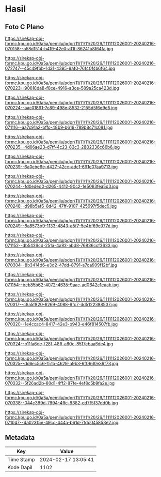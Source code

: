 # Hasil

## Foto C Plano

https://sirekap-obj-formc.kpu.go.id/0a5a/pemilu/pdpr/11/11/11/20/26/1111112026001-20240216-070158--a58d1514-b419-42e0-a11f-86241b8f64fa.jpg

https://sirekap-obj-formc.kpu.go.id/0a5a/pemilu/pdpr/11/11/11/20/26/1111112026001-20240216-072747--45c49fbb-1d31-4395-8af0-76f40f4b6f64.jpg

https://sirekap-obj-formc.kpu.go.id/0a5a/pemilu/pdpr/11/11/11/20/26/1111112026001-20240216-070223--90018da8-f0ce-4916-a3ce-589a25ca423d.jpg

https://sirekap-obj-formc.kpu.go.id/0a5a/pemilu/pdpr/11/11/11/20/26/1111112026001-20240216-070224--aac01891-7c89-498e-8532-2155d5f6e9e5.jpg

https://sirekap-obj-formc.kpu.go.id/0a5a/pemilu/pdpr/11/11/11/20/26/1111112026001-20240216-071116--aa7c91a2-bffc-48b9-b619-789b8c71c081.jpg

https://sirekap-obj-formc.kpu.go.id/0a5a/pemilu/pdpr/11/11/11/20/26/1111112026001-20240216-070235--4d06ae23-d7ff-4c23-83c3-2802336c66b6.jpg

https://sirekap-obj-formc.kpu.go.id/0a5a/pemilu/pdpr/11/11/11/20/26/1111112026001-20240216-070239--6a0ebe6e-d427-42cc-adc1-691c07aa9713.jpg

https://sirekap-obj-formc.kpu.go.id/0a5a/pemilu/pdpr/11/11/11/20/26/1111112026001-20240216-070244--fd0eded0-d265-4412-90c2-1e5093fea5d3.jpg

https://sirekap-obj-formc.kpu.go.id/0a5a/pemilu/pdpr/11/11/11/20/26/1111112026001-20240216-070248--d98b5af6-8d42-47ff-9107-425697f5dec9.jpg

https://sirekap-obj-formc.kpu.go.id/0a5a/pemilu/pdpr/11/11/11/20/26/1111112026001-20240216-070249--8a8573b9-1133-4843-a5f7-5e4bf69c077d.jpg

https://sirekap-obj-formc.kpu.go.id/0a5a/pemilu/pdpr/11/11/11/20/26/1111112026001-20240216-071152--db5436cd-251a-4a83-abd8-76836ccf3633.jpg

https://sirekap-obj-formc.kpu.go.id/0a5a/pemilu/pdpr/11/11/11/20/26/1111112026001-20240216-070304--8b3414d6-e3d2-47dd-8791-a7ca909f12bf.jpg

https://sirekap-obj-formc.kpu.go.id/0a5a/pemilu/pdpr/11/11/11/20/26/1111112026001-20240216-071154--bcb85b62-4072-4635-9aac-ad0642c1eaab.jpg

https://sirekap-obj-formc.kpu.go.id/0a5a/pemilu/pdpr/11/11/11/20/26/1111112026001-20240216-070317--c8a5f820-8269-4088-9fc7-dd5122388537.jpg

https://sirekap-obj-formc.kpu.go.id/0a5a/pemilu/pdpr/11/11/11/20/26/1111112026001-20240216-070320--1e4ccac4-8417-42e3-b943-e46f814507fb.jpg

https://sirekap-obj-formc.kpu.go.id/0a5a/pemilu/pdpr/11/11/11/20/26/1111112026001-20240216-070324--b11fa6de-f28f-48ff-a60c-8517cbaa6de4.jpg

https://sirekap-obj-formc.kpu.go.id/0a5a/pemilu/pdpr/11/11/11/20/26/1111112026001-20240216-070325--dd6ec5c6-151b-4629-a9b3-6f0660e36f73.jpg

https://sirekap-obj-formc.kpu.go.id/0a5a/pemilu/pdpr/11/11/11/20/26/1111112026001-20240216-070332--5f26ad2b-80d1-4ff2-87fe-4ef8c5b9fa2e.jpg

https://sirekap-obj-formc.kpu.go.id/0a5a/pemilu/pdpr/11/11/11/20/26/1111112026001-20240216-070338--044c389d-7894-4ffc-8382-ed7f5f37dd0b.jpg

https://sirekap-obj-formc.kpu.go.id/0a5a/pemilu/pdpr/11/11/11/20/26/1111112026001-20240216-071047--4a02315e-49cc-444a-b61d-7fdc045853e2.jpg


## Metadata

| Key        | Value               |
| ---------- | ------------------- |
| Time Stamp | 2024-02-17 13:05:41 |
| Kode Dapil | 1102                |



